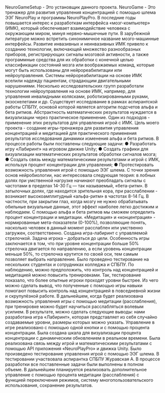   NeuroGameSetup - Это установщик данного проекта.
  NeuroGame - Это тренажер для развития управления концентрацией с помощью шлема ЭЭГ NeuroPlay и программы NeuroPlayPro.
  В последние годы повышается интерес к разработкам интерфейса «мозг-компьютер» (ИМК), который обеспечивает взаимодействие человека с окружающим миром, минуя нервно-мышечные пути. В зарубежной литературе можно встретить синонимичное название мозго-машинные интерфейсы. 
  Развитие инвазивных и неинвазивных ИМК привело к созданию технологии, включающей множество разнообразных приборов, регистрирующих сигналы мозговой активности, а также программные средства для их обработки с конечной целью классификации состояний мозга или воображаемых команд, которые могут быть использованы для нейрореабилитации или нейроуправления. Системы нейрореабилитации на основе ИМК вселили надежду пациентам, страдающим двигательными нарушениями. Несколько исследовательских групп разработали технологии нейроуправления на основе ИМК, например, для управления инвалидными колясками, роботизированными руками, экзоскелетами и др. 
  Существует исследование в рамках аспирантской работы СПБПУ, основой которой является алгоритм подсчетов альфа и бета ритмов. Абстрактность математических результатов нуждается в визуализации через практическое применение. Один из подходов - применение этих результатов для управления игрой с ИМК.
  Цель моего проекта - создание игры-тренажера для развития управления концентрацией и медитацией для практического применения результатов исследования динамики изменения альфа и бета ритмов. 
  В процессе работы были поставлены следующие задачи: 
  ● Разработать игру «Лабиринт» на игровом движке Unity; 
  ● Создать графики для визуализации математических результатов обработки сигналов мозга; 
  ● Создать связь между математическими результатами и игрой с ИМК, используя процент концентрации для управления; 
  ● Протестировать возможность управления игрой с помощью ЭЭГ шлема. 
  С точки зрения основ нейробиологии, нас интересовала следующая теория: в лобных долях при умственной нагрузке начинают преобладать сигналы с частотами в пределах 14-30 Гц — так называемый, «бета-ритм». В затылочных долях, где находится зрительная кора, при расслаблении - возникает высокоамплитудный «альфа-ритм» в частотах 8-14 Гц. В частности, при закрытии глаз, когда мозгу не нужно обрабатывать обильные визуальные данные, этот эффект наиболее легко достижим и наблюдаем. 
  С помощью альфа и бета ритмов мы сможем определить процент концентрации и медитации. «Медитация» и «концентрация» - нормированные мета-показатели (0-100%), позволяющие понять, насколько человек в данный момент расслаблен или умственно загружен, соответственно. Создана игра-лабиринт с управляемой стрелочкой. Задача игрока – добраться до цели. Особенность игры заключается в том, что при уровне концентрации больше 50% стрелочка двигается по направлению, а если уровень концентрации меньше 50%, то стрелочка крутится по своей оси, тем самым позволяет выбрать направление. 
  Было проведено тестирование на нескольких студентах и сотрудниках колледжа и СПБПУ. По наблюдению, можно предположить, что контроль над концентрацией и медитацией можно повысить тренировками. Так, тестирование показало, что более опытные игроки проходят уровни быстрее. Из чего можно сделать вывод, что полученные с помощью игры навыки помогают повысить контроль над концентрацией в повседневной жизни и скрупулёзной работе. В дальнейшем, когда будет реализована возможность управления игры с помощью медитации (расслабления), при тренировке можно будет научиться расслабляться волевым усилием. 
  В результате, можно сделать следующие выводы: нами разработана игра «Лабиринт», которая представляет из себя случайно создаваемые уровни, размеры которых можно указать. Управление в игре реализовано с помощью одной кнопки и с помощью процента концентрации. 
  Была создана шкала для визуализации процента концентрации с динамическим обновлением в реальном времени. 
  Была реализована связь между игрой и математическими результатами с помощью API приложения «NeuroPlayPro» и движка Unity. 
  Было произведено тестирование управления игрой с помощью ЭЭГ шлема. В тестировании участвовала аспирантка СПБПУ Журавская А. 
  В процессе разработки все поставленные задачи были выполнены в полном объеме. В дальнейшем планируется реализовать дополнительное управление с помощью процента медитации (расслабления) с функцией переключения режимов, систему многопользовательского использования, сохранение результатов.
